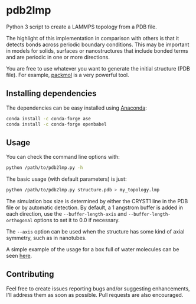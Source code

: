 # pdb2lmp
Python 3 script to create a LAMMPS topology from a PDB file. 

The highlight of this implementation in comparison with others is that it detects bonds across periodic boundary conditions.
This may be important in models for solids, surfaces or nanostructures that include bonded terms and are periodic in one or more directions.

You are free to use whatever you want to generate the initial structure (PDB file). For example, [packmol](http://leandro.iqm.unicamp.br/m3g/packmol/home.shtml) is a very powerful tool.

## Installing dependencies

The dependencies can be easy installed using [Anaconda](https://docs.conda.io/en/latest/):

```bash
conda install -c conda-forge ase
conda install -c conda-forge openbabel
```

## Usage

You can check the command line options with:
```bash
python /path/to/pdb2lmp.py -h
```

The basic usage (with default parameters) is just:
```bash
python /path/to/pdb2lmp.py structure.pdb > my_topology.lmp
```

The simulation box size is determined by either the CRYST1 line in the PDB file or by automatic detection. By default, a 1 angstrom buffer is added in each direction, use the `--buffer-length-axis` and `--buffer-length-orthogonal` options to set it to 0.0 if necessary.

The `--axis` option can be used when the structure has some kind of axial symmetry, such as in nanotubes.

A simple example of the usage for a box full of water molecules can be seen [here](https://github.com/Sampa-USP/useful-hacks/tree/master/TopoLiquid).

## Contributing

Feel free to create issues reporting bugs and/or suggesting enhancements, I'll address them as soon as possible. Pull requests are also encouraged.